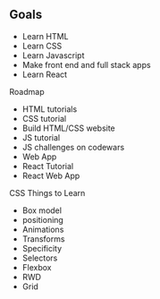 ## Goals

- Learn HTML
- Learn CSS
- Learn Javascript
- Make front end and full stack apps
- Learn React

Roadmap
- HTML tutorials
- CSS tutorial
- Build HTML/CSS website
- JS tutorial
- JS challenges on codewars
- Web App
- React Tutorial
- React Web App



CSS Things to Learn
- Box model
- positioning
- Animations
- Transforms
- Specificity
- Selectors
- Flexbox
- RWD
- Grid
